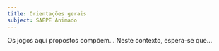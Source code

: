 ```yaml
---
title: Orientações gerais
subject: SAEPE Animado
---
```


Os jogos aqui propostos compõem...
Neste contexto, espera-se que...
